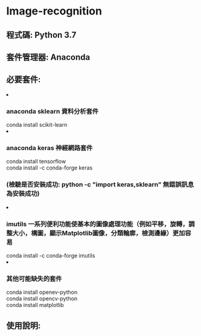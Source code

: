 # Image-recognition

<h2>程式碼: Python 3.7</h2>
<h2>套件管理器: Anaconda</h2>
<h2>必要套件:</h2>
<li><h3>anaconda sklearn 資料分析套件</h3>
conda install scikit-learn</li>

<li><h3>anaconda keras 神經網路套件</h3>
conda install tensorflow</br>
conda install -c conda-forge keras</li>

<h3>(檢驗是否安裝成功: python -c "import keras,sklearn" 無錯誤訊息為安裝成功)</h3>

<li><h3>imutils 一系列便利功能使基本的圖像處理功能（例如平移，旋轉，調整大小，構圖，顯示Matplotlib圖像，分類輪廓，檢測邊緣）更加容易</h3>
conda install -c conda-forge imutils</li>

<li><h3>其他可能缺失的套件</h3>
conda install openev-python</br>
conda install opencv-python</br>
conda install matplotlib</li>

<h2>使用說明:</h2>
